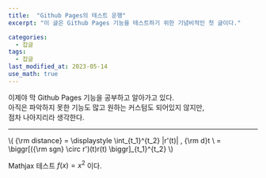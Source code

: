 ```yaml
---
title:  "Github Pages의 테스트 운행"
excerpt: "이 글은 Github Pages 기능을 테스트하기 위한 기념비적인 첫 글이다."

categories:
  - 잡글
tags:
  - 잡글
last_modified_at: 2023-05-14
use_math: true
---
```


이제야 막 Github Pages 기능을 공부하고 알아가고 있다.<br>
아직은 파악하지 못한 기능도 많고 원하는 커스텀도 되어있지 않지만,<br>
점차 나아지리라 생각한다.<br>

---
\\(
{\rm distance} = \displaystyle \int_{t_1}^{t_2} |r'(t)| \, {\rm d}t \\ = \biggr[({\rm sgn} \circ r')(t)r(t) \biggr]_{t_1}^{t_2}
\\)

Mathjax 테스트 $f(x) = x^2$ 이다.